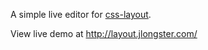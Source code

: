 
A simple live editor for [css-layout](https://github.com/facebook/css-layout).

View live demo at http://layout.jlongster.com/
